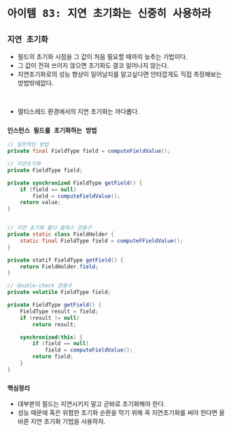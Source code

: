 # `아이템 83: 지연 초기화는 신중히 사용하라`


## `지연 초기화`
- 필드의 초기화 시점을 그 값이 처음 필요할 때까지 늦추는 기법이다.
- 그 값이 전혀 쓰이지 않으면 초기화도 결코 일어나지 않는다.
- 지연초기화로의 성능 향상이 일어날지를 알고싶다면 안타깝게도 직접 측정해보는 방법밖에없다.

<br>

- 멀티스레드 환경에서의 지연 초기화는 까다롭다.

### `인스턴스 필드를 초기화하는 방법`
```Java
// 일반적인 방법
private final FieldType field = computeFieldValue();

// 지연초기화
private FieldType field;

private synchronized FieldType getField() {
    if (field == null)
        field = computeFieldValue();
    return value;
}


// 지연 초기화 홀더 클래스 관용구
private static class FieldHolder {
    static final FieldType field = computeFFieldValue();
}

private statif FieldType getField() {
    return FieldHolder.field;
}

// double-check 관용구
private volatile FieldType field;

private FieldType getField() {
    FieldType result = field;
    if (result != null)
        return result;

    synchronized(this) {
        if (field == null)
            field = computeFieldValue();
        return field;
    }
}

```

### `핵심정리`
- 대부분의 필드는 지연시키지 말고 곧바로 초기화해야 한다.
- 성능 때문에 혹은 위험한 초기화 순환을 막기 위해 꼭 지연초기화를 써야 한다면 올바른 지연 초기화 기법을 사용하자.
